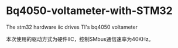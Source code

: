 # Bq4050-voltameter-with-STM32
The stm32 hardware iic drives TI's bq4050 voltameter

本次使用的驱动方式为硬件IIC，控制SMbus通信速率为40KHz。


